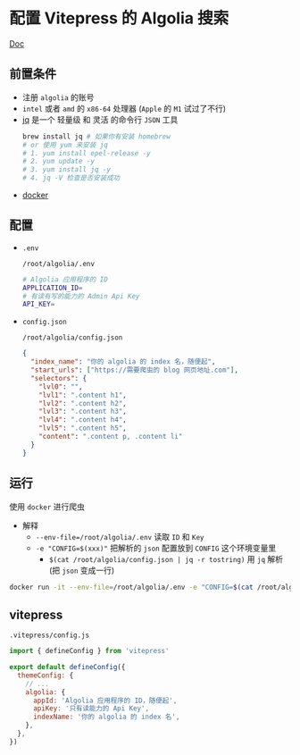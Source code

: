# 配置 Vitepress 的 Algolia 搜索

[Doc](https://docsearch.algolia.com/docs/legacy/run-your-own/)

## 前置条件

- 注册 `algolia` 的账号
- `intel` 或者 `amd` 的 `x86-64` 处理器 (`Apple` 的 `M1` 试过了不行)
- [jq](https://stedolan.github.io/jq/) 是一个 轻量级 和 灵活 的命令行 `JSON` 工具
  ```sh
  brew install jq # 如果你有安装 homebrew
  # or 使用 yum 来安装 jq
  # 1. yum install epel-release -y
  # 2. yum update -y
  # 3. yum install jq -y
  # 4. jq -V 检查是否安装成功
  ```
- [docker](https://www.docker.com/)

## 配置

- `.env`

  `/root/algolia/.env`

  ```sh
  # Algolia 应用程序的 ID
  APPLICATION_ID=
  # 有读有写的能力的 Admin Api Key
  API_KEY=
  ```

- `config.json`

  `/root/algolia/config.json`

  ```json
  {
    "index_name": "你的 algolia 的 index 名，随便起",
    "start_urls": ["https://需要爬虫的 blog 网页地址.com"],
    "selectors": {
      "lvl0": "",
      "lvl1": ".content h1",
      "lvl2": ".content h2",
      "lvl3": ".content h3",
      "lvl4": ".content h4",
      "lvl5": ".content h5",
      "content": ".content p, .content li"
    }
  }
  ```

## 运行

使用 `docker` 进行爬虫

- 解释
  - `--env-file=/root/algolia/.env` 读取 `ID` 和 `Key`
  - `-e "CONFIG=$(xxx)"` 把解析的 `json` 配置放到 `CONFIG` 这个环境变量里
    - `$(cat /root/algolia/config.json | jq -r tostring)` 用 `jq` 解析 (把 `json` 变成一行)

```sh
docker run -it --env-file=/root/algolia/.env -e "CONFIG=$(cat /root/algolia/config.json | jq -r tostring)" algolia/docsearch-scraper
```

## vitepress

`.vitepress/config.js`

```js
import { defineConfig } from 'vitepress'

export default defineConfig({
  themeConfig: {
    // ...
    algolia: {
      appId: 'Algolia 应用程序的 ID，随便起',
      apiKey: '只有读能力的 Api Key',
      indexName: '你的 algolia 的 index 名',
    },
  },
})
```
